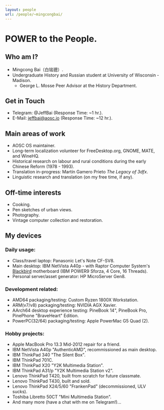 ```yaml
---
layout: people
url: /people/~mingcongbai/
---
```



POWER to the People.
====================

Who am I?
---------

- Mingcong Bai（白铭骢）.
- Undergraduate History and Russian student at University of Wisconsin - Madison.
    - George L. Mosse Peer Advisor at the History Department.

Get in Touch
------------

- Telegram: @JeffBai (Response Time: ~1 hr.).
- E-Mail: jeffbai@aosc.io (Response Time: ~12 hr.).

Main areas of work
------------------

- AOSC OS maintainer.
- Long-term localization volunteer for FreeDesktop.org, GNOME, MATE, and WineHQ.
- Historical research on labour and rural conditions during the early Chinese Reform (1978 - 1993).
- Translation in-progress: Martín Gamero Prieto *The Legacy of 3dfx*.
- Linguistic research and translation (on my free time, if any).

Off-time interests
------------------

- Cooking.
- Pen sketches of urban views.
- Photography.
- Vintage computer collection and restoration.

My devices
----------

### Daily usage:

- Class/travel laptop: Panasonic Let's Note CF-SV8.
- Main desktop: IBM NetVista A40p - with Raptor Computer System's [Blackbird](https://wiki.raptorcs.com/wiki/Blackbird) motherboard (IBM POWER9 Sforza, 4 Core, 16 Threads).
- Personal server/asset generator: HP MicroServer Gen8.

### Development related:

- AMD64 packaging/testing: Custom Ryzen 1800X Workstation.
- ARM(v7/v8) packaging/testing: NVIDIA AGX Xavier.
- AArch64 desktop experience testing: PineBook 14", PineBook Pro, PinePhone "BraveHeart" Edition.
- PowerPC(32/64) packaging/testing: Apple PowerMac G5 Quad (2).

### Hobby projects:

- Apple MacBook Pro 13.3 Mid-2012 repair for a friend.
- IBM NetVista A40p "AuthenticAMD", recommissioned as main desktop.
- IBM ThinkPad 340 "The Silent Box".
- IBM ThinkPad 701C.
- IBM ThinkPad X20 "Y2K Multimedia Station".
- IBM ThinkPad A31/p "Y2K Multimedia Station v2".
- Lenovo ThinkPad T420, built from scratch for future classmate.
- Lenovo ThinkPad T430, built and sold.
- Lenovo ThinkPad X24/5/60 "FrankenPad" (decommissioned, ULV sucks).
- Toshiba Libretto 50CT "Mini Multimedia Station".
- And many more (have a chat with me on Telegram!)...
